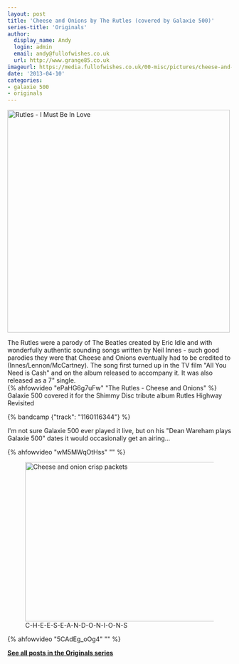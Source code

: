 ```yaml
---
layout: post
title: 'Cheese and Onions by The Rutles (covered by Galaxie 500)'
series-title: 'Originals'
author:
  display_name: Andy
  login: admin
  email: andy@fullofwishes.co.uk
  url: http://www.grange85.co.uk
imageurl: https://media.fullofwishes.co.uk/00-misc/pictures/cheese-and-onion-crisps.jpg
date: '2013-04-10'
categories:
- galaxie 500
- originals
---
```

<p><a href="http://www.flickr.com/photos/93794413@N00/6759333055/" title="Rutles - I Must Be In Love by The Downstairs Lounge, on Flickr"><img class="aligncenter" src="https://farm8.staticflickr.com/7164/6759333055_c2b429f697.jpg" width="500" height="500" alt="Rutles - I Must Be In Love"></a></p>
<p>The Rutles were a parody of The Beatles created by Eric Idle and with wonderfully authentic sounding songs written by Neil Innes - such good parodies they were that Cheese and Onions eventually had to be credited to (Innes/Lennon/McCartney). The song first turned up in the TV film "All You Need is Cash" and on the album released to accompany it. It was also released as a 7" single.<br />
{% ahfowvideo "ePaHG6g7uFw" "The Rutles - Cheese and Onions" %}
<a id="more"></a><a id="more-3907"></a><br />
Galaxie 500 covered it for the Shimmy Disc tribute album Rutles Highway Revisited<br />
</p>
{% bandcamp {"track": "1160116344"} %}
<p>I'm not sure Galaxie 500 ever played it live, but on his "Dean Wareham plays Galaxie 500" dates it would occasionally get an airing...<br />

{% ahfowvideo "wM5MWqOtHss" "" %}

<p><figure class="caption aligncenter"><img src="https://media.fullofwishes.co.uk/00-misc/pictures/cheese-and-onion-crisps.jpg" width="550" height="358" alt="Cheese and onion crisp packets" class /><figcaption class="caption-text"> C-H-E-E-S-E-A-N-D-O-N-I-O-N-S</figcaption></figure>
{% ahfowvideo "5CAdEg_oOg4" "" %}
<p><strong><a href="/category/originals/" title="List: Originals">See all posts in the Originals series</a></strong></p>

